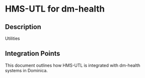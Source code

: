 # HMS-UTL for dm-health

## Description

Utilities

## Integration Points

This document outlines how HMS-UTL is integrated with dm-health systems in Dominica.
